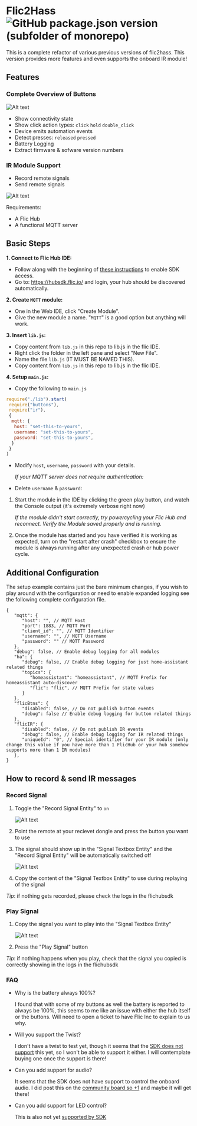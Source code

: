 # Flic2Hass ![GitHub package.json version (subfolder of monorepo)](https://img.shields.io/github/package-json/v/asosnovsky/flic2hass)

This is a complete refactor of various previous versions of flic2hass. This version provides more features and even supports the onboard IR module!

## Features

### Complete Overview of Buttons

![Alt text](images/btn.png)

* Show connectivity state
* Show click action types: `click` `hold` `double_click`
* Device emits automation events
* Detect presses: `released` `pressed`
* Battery Logging
* Extract firmware & sofware version numbers

### IR Module Support

* Record remote signals
* Send remote signals

![Alt text](images/ir.png)

Requirements:

* A Flic Hub
* A functional MQTT server

## Basic Steps

**1. Connect to Flic Hub IDE:**

* Follow along with the beginning of [these instructions](https://hubsdk.flic.io/static/tutorial/) to enable SDK access.
* Go to: <https://hubsdk.flic.io/> and login, your hub should be discovered automatically.

**2. Create `MQTT` module:**

* One in the Web IDE, click "Create Module".
* Give the new module a name. "`MQTT`" is a good option but anything will work.

**3. Insert `lib.js`:**

* Copy content from `lib.js` in this repo to lib.js in the flic IDE.
* Right click the folder in the left pane and select "New File".
* Name the file `lib.js` (IT MUST BE NAMED THIS).
* Copy content from `lib.js` in this repo to lib.js in the flic IDE.

**4. Setup `main.js`:**

* Copy the following to `main.js`

```js
require("./lib").start(
 require("buttons"),
 require("ir"),
 {
  mqtt: {
   host: "set-this-to-yours",
   username: "set-this-to-yours",
   password: "set-this-to-yours",
  }
 }
)
```

* Modify `host`, `username`, `password` with your details.

   *If your MQTT server does not require authentication:*

* Delete `username` & `password`:

1. Start the module in the IDE by clicking the green play button, and watch the Console output (it's extremely verbose right now)

   *If the module didn't start correctly, try powercycling your Flic Hub and reconnect. Verify the Module saved properly and is running.*

2. Once the module has started and you have verified it is working as expected, turn on the "restart after crash" checkbox to ensure the module is always running after any unexpected crash or hub power cycle.

## Additional Configuration

The setup example contains just the bare minimum changes, if you wish to play around with the configuration or need to enable expanded logging see the following complete configuration file.

```jsonc
{
   "mqtt": {
      "host": "", // MQTT Host
      "port": 1883, // MQTT Port
      "client_id": "", // MQTT Identifier
      "username": "", // MQTT Username
      "password": "" // MQTT Password
   },
   "debug": false, // Enable debug logging for all modules
   "ha": {
      "debug": false, // Enable debug logging for just home-assistant related things
      "topics": {
         "homeassistant": "homeassistant", // MQTT Prefix for homeassistant auto-discover
         "flic": "flic", // MQTT Prefix for state values
      }
   },
   "flicBtns": { 
      "disabled": false, // Do not publish button events
      "debug": false // Enable debug logging for button related things
   },
   "flicIR": { 
      "disabled": false, // Do not publish IR events
      "debug": false, // Enable debug logging for IR related things
      "uniqueId": "0", // Special identifier for your IR module (only change this value if you have more than 1 FlicHub or your hub somehow supports more than 1 IR modules)
   },
}
```

## How to record & send IR messages

### Record Signal

1. Toggle the "Record Signal Entity" to `on`

   ![Alt text](images/ir-on.png)

2. Point the remote at your recievet dongle and press the button you want to use

3. The signal should show up in the "Signal Textbox Entity" and the "Record Signal Entity" will be automatically switched off

   ![Alt text](images/ir-recorded.png)

4. Copy the content of the "Signal Textbox Entity" to use during replaying of the signal

*Tip*: if nothing gets recorded, please check the logs in the flichubsdk

### Play Signal

1. Copy the signal you want to play into the "Signal Textbox Entity"

   ![Alt text](images/ir-recorded.png)

2. Press the "Play Signal" button

*Tip*: if nothing happens when you play, check that the signal you copied is correctly showing in the logs in the flichubsdk

### FAQ

* Why is the battery always 100%?

   I found that with some of my buttons as well the battery is reported to always be 100%, this seems to me like an issue with either the hub itself or the buttons. Will need to open a ticket to have Flic Inc to explain to us why.

* Will you support the Twist?

   I don't have a twist to test yet, though it seems that the [SDK does not support](https://community.flic.io/topic/18319/update-sdk-to-use-the-flictwist/15?_=1698935936114&lang=en-US) this yet, so I won't be able to support it either. I will contemplate buying one once the support is there!

* Can you add support for audio?

   It seems that the SDK does not have support to control the onboard audio. I did post this on the [community board so +1](https://community.flic.io/topic/18350/add-support-for-playing-sounds) and maybe it will get there!

* Can you add support for LED control?

   This is also not yet [supported by SDK](https://community.flic.io/topic/18197/flic-button-led-control/3)
